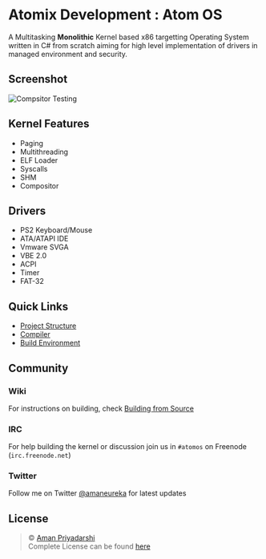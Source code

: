 # Atomix Development : Atom OS

A Multitasking **Monolithic** Kernel based x86 targetting Operating System written in C# from scratch aiming for high level implementation of drivers in managed environment and security.

## Screenshot
![Compsitor Testing](http://i.imgur.com/mrMfyTb.png)

## Kernel Features
- Paging
- Multithreading
- ELF Loader
- Syscalls
- SHM
- Compositor

## Drivers
- PS2 Keyboard/Mouse
- ATA/ATAPI IDE
- Vmware SVGA
- VBE 2.0
- ACPI
- Timer
- FAT-32

## Quick Links
- [Project Structure](https://github.com/amaneureka/AtomOS/wiki)
- [Compiler](https://github.com/amaneureka/AtomOS/wiki/Compiler)
- [Build Environment](https://github.com/amaneureka/AtomOS/wiki/Build-Environment)

## Community

### Wiki
For instructions on building, check [Building from Source](https://github.com/amaneureka/AtomOS/wiki/Build-Environment)

### IRC
For help building the kernel or discussion join us in ```#atomos``` on Freenode (```irc.freenode.net```)

### Twitter
Follow me on Twitter [@amaneureka](https://twitter.com/amaneureka) for latest updates

## License
> © [Aman Priyadarshi](mailto:aman.eureka@gmail.com)<br>
> Complete License can be found [here](LICENSE.md)
